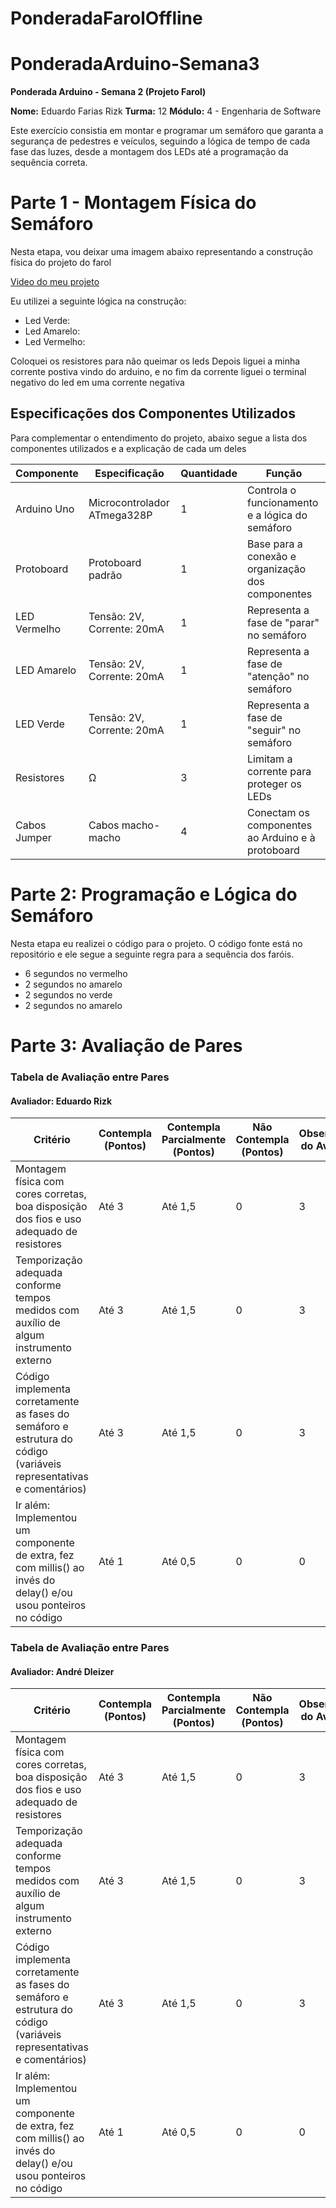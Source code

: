 # PonderadaFarolOffline

# PonderadaArduino-Semana3
**Ponderada Arduino - Semana 2 (Projeto Farol)**

**Nome:** Eduardo Farias Rizk
**Turma:** 12 
**Módulo:** 4 - Engenharia de Software 

Este exercício consistia em montar e programar um semáforo que garanta a segurança de pedestres e veículos, seguindo a lógica de tempo de cada fase das luzes, desde a montagem dos LEDs até a programação da sequência correta.

#

# Parte 1 - Montagem Física do Semáforo
Nesta etapa, vou deixar uma imagem abaixo representando a construção física do projeto do farol




[Video do meu projeto](https://www.youtube.com/watch?v=63ueeswngPM)


Eu utilizei a seguinte lógica na construção:
- Led Verde: 
- Led Amarelo:
- Led Vermelho:
  
Coloquei os resistores para não queimar os leds
Depois liguei a minha corrente postiva vindo do arduino, e no fim da corrente liguei o terminal negativo do led em uma corrente negativa

## Especificações dos Componentes Utilizados
Para complementar o entendimento do projeto, abaixo segue a lista dos componentes utilizados e a explicação de cada um deles


| Componente    | Especificação                             | Quantidade | Função                                                       |
|---------------|------------------------------------------|------------|--------------------------------------------------------------|
| Arduino Uno   | Microcontrolador ATmega328P              | 1          | Controla o funcionamento e a lógica do semáforo              |
| Protoboard    | Protoboard padrão                        | 1          | Base para a conexão e organização dos componentes            |
| LED Vermelho  | Tensão: 2V, Corrente: 20mA              | 1          | Representa a fase de "parar" no semáforo                     |
| LED Amarelo   | Tensão: 2V, Corrente: 20mA              | 1          | Representa a fase de "atenção" no semáforo                   |
| LED Verde     | Tensão: 2V, Corrente: 20mA              | 1          | Representa a fase de "seguir" no semáforo                    |
| Resistores    | Ω                                     | 3          | Limitam a corrente para proteger os LEDs                     |
| Cabos Jumper  | Cabos macho-macho                        | 4    | Conectam os componentes ao Arduino e à protoboard            |



# Parte 2: Programação e Lógica do Semáforo
Nesta etapa eu realizei o código para o projeto. O código fonte está no repositório e ele segue a seguinte regra para a sequência dos faróis.

- 6 segundos no vermelho
- 2 segundos no amarelo
- 2 segundos no verde
- 2 segundos no amarelo

# Parte 3: Avaliação de Pares 

### Tabela de Avaliação entre Pares

#### Avaliador: Eduardo Rizk

|Critério|	Contempla (Pontos)|	Contempla Parcialmente (Pontos)	|Não Contempla (Pontos)	|Observações do Avaliador|
|-|-|-|-|-|
|Montagem física com cores corretas, boa disposição dos fios e uso adequado de resistores	|Até 3	|Até 1,5	|0 | 3 |	
|Temporização adequada conforme tempos medidos com auxílio de algum instrumento externo	|Até 3	|Até 1,5	|0 |3 |	
|Código implementa corretamente as fases do semáforo e estrutura do código (variáveis representativas e comentários) |	Até 3|	Até 1,5 |	0 | 3|	
|Ir além: Implementou um componente de extra, fez com millis() ao invés do delay() e/ou usou ponteiros no código |	Até 1 |	Até 0,5 |	0 | 0|	

### Tabela de Avaliação entre Pares

#### Avaliador: André Dleizer

|Critério|	Contempla (Pontos)|	Contempla Parcialmente (Pontos)	|Não Contempla (Pontos)	|Observações do Avaliador|
|-|-|-|-|-|
|Montagem física com cores corretas, boa disposição dos fios e uso adequado de resistores	|Até 3	|Até 1,5	|0 | 3 |	
|Temporização adequada conforme tempos medidos com auxílio de algum instrumento externo	|Até 3	|Até 1,5	|0 | 3 |	
|Código implementa corretamente as fases do semáforo e estrutura do código (variáveis representativas e comentários) |	Até 3|	Até 1,5 |	0 |3|	
|Ir além: Implementou um componente de extra, fez com millis() ao invés do delay() e/ou usou ponteiros no código |	Até 1 |	Até 0,5 |	0 | 0 |	
